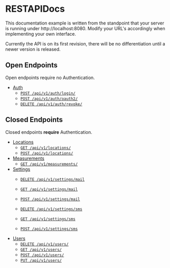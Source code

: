 # RESTAPIDocs

This documentation example is written from the standpoint that your server is running under http://localhost:8080. Modify your URL's accordingly when implementing your own interface.

Currently the API is on its first revision, there will be no differentiation until a newer version is released.

## Open Endpoints

Open endpoints require no Authentication.

- [Auth](v1/auth/)
    - [`POST /api/v1/auth/login/`](v1/auth/login/post.md)
    - [`POST /api/v1/auth/oauth2/`](v1/auth/oauth2/post.md)
    - [`DELETE /api/v1/auth/revoke/`](v1/auth/revoke/delete.md)

## Closed Endpoints

Closed endpoints **require** Authentication.

- [Locations](v1/locations/)
    - [`GET /api/v1/locations/`](v1/locations/get.md)
    - [`POST /api/v1/locations/`](v1/locations/post.md)
- [Measurements](v1/location/)
    - [`GET /api/v1/measurements/`](v1/measurements/get.md)
- [Settings](v1/measurements/)
    - [`DELETE /api/v1/settings/mail`](v1/settings/mail/delete.md)
    - [`GET /api/v1/settings/mail`](v1/settings/mail/get.md)
    - [`POST /api/v1/settings/mail`](v1/settings/mail/post.md)

    - [`DELETE /api/v1/settings/sms`](v1/settings/sms/delete.md)
    - [`GET /api/v1/settings/sms`](v1/settings/sms/get.md)
    - [`POST /api/v1/settings/sms`](v1/settings/sms/post.md)
- [Users](v1/users/)
    - [`DELETE /api/v1/users/`](v1/users/delete.md)
    - [`GET /api/v1/users/`](v1/users/get.md)
    - [`POST /api/v1/users/`](v1/users/post.md)
    - [`PUT /api/v1/users/`](v1/users/put.md)